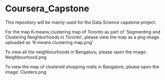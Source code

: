 # Coursera_Capstone
This repository will be mainly used for the Data Science capstone project.

For the map K-means clustering map of Toronto as part of 'Segmenting and Clustering Neighborhoods in Toronto', please view the map as a png image uploaded as 'K-means clustering map.png'

To view all the neighbourhoods in Bengaluru, please open the image: Neighbourhood.png

To view the map of clustered shopping malls in Bangalore, please open the image: Clusters.png
